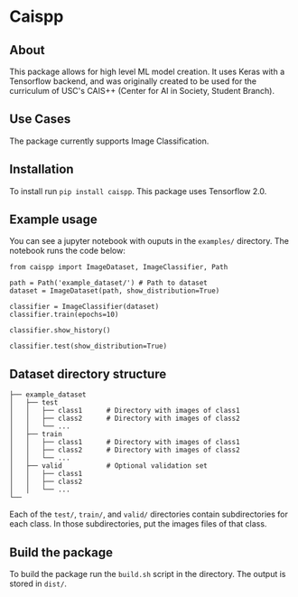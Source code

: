 # Caispp

## About
This package allows for high level ML model creation.  It uses Keras with a Tensorflow backend, and was originally created to be used for the curriculum of USC's CAIS++ (Center for AI in Society, Student Branch).  

## Use Cases
The package currently supports Image Classification.

## Installation
To install run `pip install caispp`.  This package uses Tensorflow 2.0. 

## Example usage

You can see a jupyter notebook with ouputs in the `examples/` directory.  The notebook runs the code below:

```
from caispp import ImageDataset, ImageClassifier, Path

path = Path('example_dataset/') # Path to dataset
dataset = ImageDataset(path, show_distribution=True)

classifier = ImageClassifier(dataset)
classifier.train(epochs=10)

classifier.show_history()

classifier.test(show_distribution=True)
```
## Dataset directory structure
```
├── example_dataset         
│   ├── test
│   │   ├── class1      # Directory with images of class1
│   │   ├── class2      # Directory with images of class2
│   │   └── ...       
│   ├── train
│   │   ├── class1      # Directory with images of class1
│   │   ├── class2      # Directory with images of class2
│   │   └── ...         
│   ├── valid           # Optional validation set    
│   │   ├── class1
│   │   ├── class2
│   │   └── ... 
└──  
```
Each of the `test/`, `train/`, and `valid/` directories contain subdirectories for each class.  In those subdirectories, put the images files of that class.  

## Build the package

To build the package run the `build.sh` script in the directory.  The output is stored in `dist/`.
